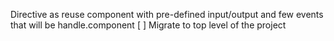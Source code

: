 Directive as reuse component with pre-defined input/output and few events that will be handle.component
[ ] Migrate to top level of the project